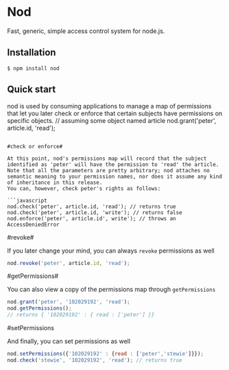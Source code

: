 Nod
=====

Fast, generic, simple access control system for node.js.

## Installation

	$ npm install nod

## Quick start

nod is used by consuming applications to manage a map of permissions that let you later check or enforce that certain subjects have permissions on specific objects.
// assuming some object named article
nod.grant('peter', article.id, 'read');
```

#check or enforce#

At this point, nod's permissions map will record that the subject identified as 'peter' will have the permission to 'read' the article.
Note that all the parameters are pretty arbitrary; nod attaches no semantic meaning to your permission names, nor does it assume any kind of inheritance in this release.
You can, however, check peter's rights as follows:

```javascript
nod.check('peter', article.id, 'read'); // returns true
nod.check('peter', article.id, 'write'); // returns false
nod.enforce('peter', article.id', write'); // throws an AccessDeniedError
```

#revoke#

If you later change your mind, you can always `revoke` permissions as well

```javascript
nod.revoke('peter', article.id, 'read');
```

#getPermissions#

You can also view a copy of the permissions map through `getPermissions`

```javascript
nod.grant('peter', '102029192', 'read');
nod.getPermissions();
// returns { '102029192' : { read : ['peter'] }}
```

#setPermissions

And finally, you can set permissions as well

```javascript
nod.setPermissions({'102029192' : {read : ['peter','stewie']}});
nod.check('stewie', '102029192', 'read'); // returns true
```
